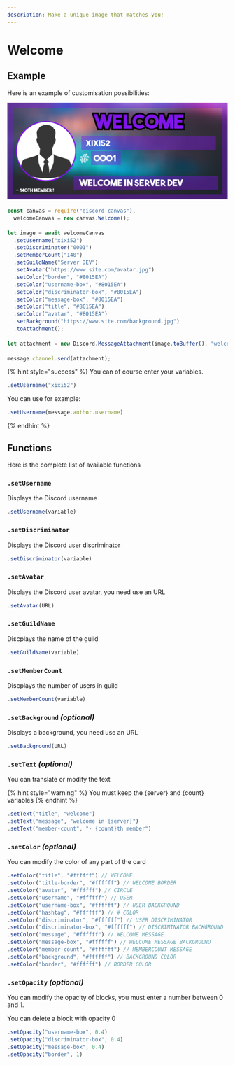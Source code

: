 ```yaml
---
description: Make a unique image that matches you!
---
```


# Welcome

## Example

Here is an example of customisation possibilities:

![It&apos;s an example](../.gitbook/assets/welcome-image-2.png)

```javascript
const canvas = require("discord-canvas"),
  welcomeCanvas = new canvas.Welcome();

let image = await welcomeCanvas
  .setUsername("xixi52")
  .setDiscriminator("0001")
  .setMemberCount("140")
  .setGuildName("Server DEV")
  .setAvatar("https://www.site.com/avatar.jpg")
  .setColor("border", "#8015EA")
  .setColor("username-box", "#8015EA")
  .setColor("discriminator-box", "#8015EA")
  .setColor("message-box", "#8015EA")
  .setColor("title", "#8015EA")
  .setColor("avatar", "#8015EA")
  .setBackground("https://www.site.com/background.jpg")
  .toAttachment();

let attachment = new Discord.MessageAttachment(image.toBuffer(), "welcome-image.png");

message.channel.send(attachment);
```

{% hint style="success" %}
You can of course enter your variables.

```javascript
.setUsername("xixi52")
```

You can use for example:

```javascript
.setUsername(message.author.username)
```
{% endhint %}

## Functions

Here is the complete list of available functions

### `.setUsername`

Displays the Discord username

```javascript
.setUsername(variable)
```

### `.setDiscriminator`

Displays the Discord user discriminator

```javascript
.setDiscriminator(variable)
```

### `.setAvatar`

Displays the Discord user avatar, you need use an URL

```javascript
.setAvatar(URL)
```

### `.setGuildName`

Discplays the name of the guild

```javascript
.setGuildName(variable)
```

### `.setMemberCount`

Discplays the number of users in guild

```javascript
.setMemberCount(variable)
```

### `.setBackground` _\(optional\)_

Displays a background, you need use an URL

```javascript
.setBackground(URL)
```

### `.setText` _\(optional\)_

You can translate or modify the text

{% hint style="warning" %}
You must keep the {server} and {count} variables
{% endhint %}

```javascript
.setText("title", "welcome")
.setText("message", "welcome in {server}")
.setText("member-count", "- {count}th member")
```

### `.setColor` _\(optional\)_

You can modify the color of any part of the card

```javascript
.setColor("title", "#ffffff") // WELCOME
.setColor("title-border", "#ffffff") // WELCOME BORDER
.setColor("avatar", "#ffffff") // CIRCLE
.setColor("username", "#ffffff") // USER
.setColor("username-box", "#ffffff") // USER BACKGROUND
.setColor("hashtag", "#ffffff") // # COLOR
.setColor("discriminator", "#ffffff") // USER DISCRIMINATOR
.setColor("discriminator-box", "#ffffff") // DISCRIMINATOR BACKGROUND
.setColor("message", "#ffffff") // WELCOME MESSAGE
.setColor("message-box", "#ffffff") // WELCOME MESSAGE BACKGROUND
.setColor("member-count", "#ffffff") // MEMBERCOUNT MESSAGE
.setColor("background", "#ffffff") // BACKGROUND COLOR
.setColor("border", "#ffffff") // BORDER COLOR
```

### `.setOpacity` _\(optional\)_

You can modify the opacity of blocks, you must enter a number between 0 and 1.

You can delete a block with opacity 0

```javascript
.setOpacity("username-box", 0.4)
.setOpacity("discriminator-box", 0.4)
.setOpacity("message-box", 0.4)
.setOpacity("border", 1)
```

